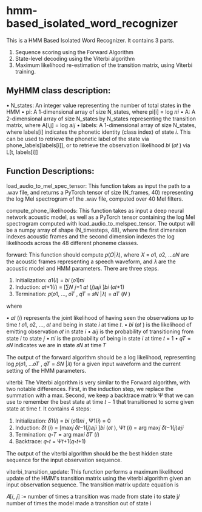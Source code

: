 # hmm-based_isolated_word_recognizer

This is a HMM Based Isolated Word Recognizer. It contains 3 parts.

1. Sequence scoring using the Forward Algorithm
2. State-level decoding using the Viterbi algorithm
3. Maximum likelihood re-estimation of the transition matrix, using Viterbi training.

## MyHMM class description:

• N_states: An integer value representing the number of total states in the HMM
• pi: A 1-dimensional array of size N_states, where pi[i] = log 𝜋𝑖
• A: A 2-dimensional array of size N_states by N_states representing the transition matrix, where A[i,j] = log 𝑎𝑖𝑗
• labels: A 1-dimensional array of size N_states, where labels[i] indicates the phonetic identity (class index) of state 𝑖. This can be used to retrieve the phonetic label of the state via phone_labels[labels[i]], or to retrieve the observation likelihood 𝑏𝑖 (𝑜𝑡 ) via L[t, labels[i]]

## Function Descriptions:

load_audio_to_mel_spec_tensor: This function takes as input the path to a .wav file, and returns a PyTorch tensor of size (N_frames, 40) representing the log Mel spectrogram of the .wav file, computed over 40 Mel filters.

compute_phone_likelihoods: This function takes as input a deep neural network acoustic model, as well as a PyTorch tensor containing the log Mel spectrogram computed with load_audio_to_melspec_tensor. The output will be a numpy array of shape (N_timesteps, 48), where the first dimension indexes acoustic frames and the second dimension indexes the log likelihoods across the 48 different phoneme classes.

forward: This function should compute 𝑝(𝑂|𝜆), where 𝑋 = 𝑜1, 𝑜2, ...𝑜𝑁 are the acoustic frames representing a speech waveform, and 𝜆 are the acoustic model and HMM parameters. There are three steps.

1. Initialization: 𝛼1(𝑖) = 𝑏𝑖 (𝑜1)𝜋𝑖
2. Induction: 𝛼𝑡+1(𝑖) = [∑𝑁 𝑗=1 𝛼𝑡 (𝑗)𝑎𝑗𝑖 ]𝑏𝑖 (𝑜𝑡+1)
3. Termination: 𝑝(𝑜1, ..., 𝑜𝑇 , 𝑞𝑇 = 𝑠𝑁 |𝜆) = 𝛼𝑇 (𝑁 )

where

• 𝛼𝑡 (𝑖) represents the joint likelihood of having seen the observations up to time 𝑡 𝑜1, 𝑜2, ..., 𝑜𝑡 and being in state 𝑖 at time 𝑡.
• 𝑏𝑖 (𝑜𝑡 ) is the likelihood of emitting observation 𝑜𝑡 in state 𝑖
• 𝑎𝑖𝑗 is the probability of transitioning from state 𝑖 to state 𝑗
• 𝜋𝑖 is the probability of being in state 𝑖 at time 𝑡 = 1
• 𝑞𝑇 = 𝑠𝑁 indicates we are in state 𝑠𝑁 at time 𝑇

The output of the forward algorithm should be a log likelihood, representing log 𝑝(𝑜1, ...𝑜𝑇 , 𝑞𝑇 = 𝑆𝑁 |𝜆) for a given input waveform and the current setting of the HMM parameters.

viterbi: The Viterbi algorithm is very similar to the Forward algorithm, with two notable differences. First, in the induction step, we replace the summation with a max. Second, we keep a backtrace matrix Ψ that we can use to remember the best state at time 𝑡 − 1 that transitioned to some given state at time 𝑡. It contains 4 steps:

1. Initialization: 𝛿1(𝑖) = 𝑏𝑖 (𝑜1)𝜋𝑖 , Ψ1(𝑖) = 0
2. Induction: 𝛿𝑡 (𝑖) = [max𝑗 𝛿𝑡−1(𝑗)𝑎𝑗𝑖 ]𝑏𝑖 (𝑜𝑡 ), Ψ𝑡 (𝑖) = arg max𝑗 𝛿𝑡−1(𝑗)𝑎𝑗𝑖
3. Termination: 𝑞⋆𝑇 = arg max𝑖 𝛿𝑇 (𝑖)
4. Backtrace: 𝑞⋆𝑡 = Ψ𝑡+1(𝑞⋆𝑡+1)

The output of the viterbi algorithm should be the best hidden state sequence for the input observation sequence.

viterbi_transition_update: This function performs a maximum likelihood update of the HMM's transition matrix using the viterbi algorithm given an input observation sequence. The transition matrix update equation is

𝐴[𝑖, 𝑗] ∶= number of times a transition was made from state i to state j/ number of times the model made a transition out of state i
